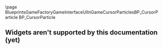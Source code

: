 \page BlueprintsGameFactoryGameInterfaceUIInGameCursorParticlesBP_CursorParticle BP_CursorParticle
## Widgets aren't supported by this documentation (yet)
